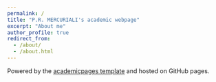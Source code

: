 ```yaml
---
permalink: /
title: "P.R. MERCURIALI's academic webpage"
excerpt: "About me"
author_profile: true
redirect_from: 
  - /about/
  - /about.html
---
```


Powered by the [academicpages template](https://github.com/academicpages/academicpages.github.io) and hosted on GitHub pages.
